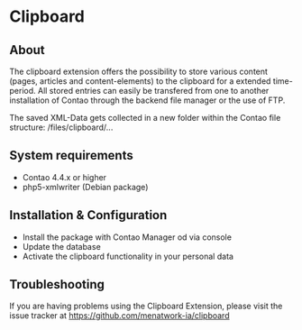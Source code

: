 Clipboard
======================

About
-----

The clipboard extension offers the possibility to store various content (pages, articles and content-elements) to the clipboard for a extended time-period. All stored entries can easily be transfered from one to another installation of Contao through the backend file manager or the use of FTP. 

The saved XML-Data gets collected in a new folder within the Contao file structure: /files/clipboard/...


System requirements
-------------------

* Contao 4.4.x or higher
* php5-xmlwriter (Debian package)


Installation & Configuration
----------------------------

* Install the package with Contao Manager od via console
* Update the database
* Activate the clipboard functionality in your personal data


Troubleshooting
---------------

If you are having problems using the Clipboard Extension, please visit the issue tracker at https://github.com/menatwork-ia/clipboard
